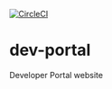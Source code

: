 [![CircleCI](https://circleci.com/<VCS>/<ORG_NAME>/<PROJECT_NAME>.svg?style=svg&circle-token=cf7db349c31ba3e1886b748f2ddf04009f8816c5	)](<LINK>)

# dev-portal
Developer Portal website
